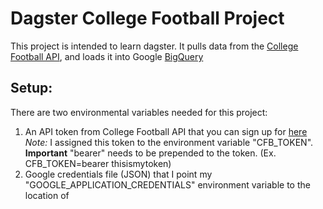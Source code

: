 # Dagster College Football Project
This project is intended to learn dagster. It pulls data from the [College Football API](https://collegefootballdata.com/), and loads it into Google [BigQuery](https://cloud.google.com/bigquery)

## Setup:
There are two environmental variables needed for this project:
1. An API token from College Football API that you can sign up for [here](https://collegefootballdata.com/key)
   <br> *Note:* I assigned this token to the environment variable "CFB_TOKEN". **Important** "bearer" needs to be prepended to the token. (Ex. CFB_TOKEN=bearer thisismytoken)
2. Google credentials file (JSON) that I point my "GOOGLE_APPLICATION_CREDENTIALS" environment variable to the location of

